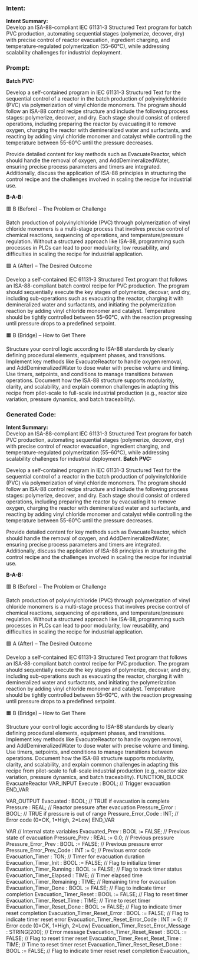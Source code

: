 ### Intent:
**Intent Summary:**  
Develop an ISA-88-compliant IEC 61131-3 Structured Text program for batch PVC production, automating sequential stages (polymerize, decover, dry) with precise control of reactor evacuation, ingredient charging, and temperature-regulated polymerization (55–60°C), while addressing scalability challenges for industrial deployment.

### Prompt:
**Batch PVC:**

Develop a self-contained program in IEC 61131-3 Structured Text for the sequential control of a reactor in the batch production of polyvinylchloride (PVC) via polymerization of vinyl chloride monomers. The program should follow an ISA-88 control recipe structure and include the following process stages: polymerize, decover, and dry. Each stage should consist of ordered operations, including preparing the reactor by evacuating it to remove oxygen, charging the reactor with demineralized water and surfactants, and reacting by adding vinyl chloride monomer and catalyst while controlling the temperature between 55-60°C until the pressure decreases.

Provide detailed content for key methods such as EvacuateReactor, which should handle the removal of oxygen, and AddDemineralizedWater, ensuring precise process parameters and timers are integrated. Additionally, discuss the application of ISA-88 principles in structuring the control recipe and the challenges involved in scaling the recipe for industrial use.

**B-A-B:**

🟥 B (Before) – The Problem or Challenge

Batch production of polyvinylchloride (PVC) through polymerization of vinyl chloride monomers is a multi-stage process that involves precise control of chemical reactions, sequencing of operations, and temperature/pressure regulation. Without a structured approach like ISA-88, programming such processes in PLCs can lead to poor modularity, low reusability, and difficulties in scaling the recipe for industrial application.

🟩 A (After) – The Desired Outcome

Develop a self-contained IEC 61131-3 Structured Text program that follows an ISA-88-compliant batch control recipe for PVC production. The program should sequentially execute the key stages of polymerize, decovar, and dry, including sub-operations such as evacuating the reactor, charging it with demineralized water and surfactants, and initiating the polymerization reaction by adding vinyl chloride monomer and catalyst. Temperature should be tightly controlled between 55–60°C, with the reaction progressing until pressure drops to a predefined setpoint.

🟧 B (Bridge) – How to Get There

Structure your control logic according to ISA-88 standards by clearly defining procedural elements, equipment phases, and transitions. Implement key methods like EvacuateReactor to handle oxygen removal, and AddDemineralizedWater to dose water with precise volume and timing. Use timers, setpoints, and conditions to manage transitions between operations. Document how the ISA-88 structure supports modularity, clarity, and scalability, and explain common challenges in adapting this recipe from pilot-scale to full-scale industrial production (e.g., reactor size variation, pressure dynamics, and batch traceability).

### Generated Code:
**Intent Summary:**  
Develop an ISA-88-compliant IEC 61131-3 Structured Text program for batch PVC production, automating sequential stages (polymerize, decover, dry) with precise control of reactor evacuation, ingredient charging, and temperature-regulated polymerization (55–60°C), while addressing scalability challenges for industrial deployment.
**Batch PVC:**

Develop a self-contained program in IEC 61131-3 Structured Text for the sequential control of a reactor in the batch production of polyvinylchloride (PVC) via polymerization of vinyl chloride monomers. The program should follow an ISA-88 control recipe structure and include the following process stages: polymerize, decover, and dry. Each stage should consist of ordered operations, including preparing the reactor by evacuating it to remove oxygen, charging the reactor with demineralized water and surfactants, and reacting by adding vinyl chloride monomer and catalyst while controlling the temperature between 55-60°C until the pressure decreases.

Provide detailed content for key methods such as EvacuateReactor, which should handle the removal of oxygen, and AddDemineralizedWater, ensuring precise process parameters and timers are integrated. Additionally, discuss the application of ISA-88 principles in structuring the control recipe and the challenges involved in scaling the recipe for industrial use.

**B-A-B:**

🟥 B (Before) – The Problem or Challenge

Batch production of polyvinylchloride (PVC) through polymerization of vinyl chloride monomers is a multi-stage process that involves precise control of chemical reactions, sequencing of operations, and temperature/pressure regulation. Without a structured approach like ISA-88, programming such processes in PLCs can lead to poor modularity, low reusability, and difficulties in scaling the recipe for industrial application.

🟩 A (After) – The Desired Outcome

Develop a self-contained IEC 61131-3 Structured Text program that follows an ISA-88-compliant batch control recipe for PVC production. The program should sequentially execute the key stages of polymerize, decovar, and dry, including sub-operations such as evacuating the reactor, charging it with demineralized water and surfactants, and initiating the polymerization reaction by adding vinyl chloride monomer and catalyst. Temperature should be tightly controlled between 55–60°C, with the reaction progressing until pressure drops to a predefined setpoint.

🟧 B (Bridge) – How to Get There

Structure your control logic according to ISA-88 standards by clearly defining procedural elements, equipment phases, and transitions. Implement key methods like EvacuateReactor to handle oxygen removal, and AddDemineralizedWater to dose water with precise volume and timing. Use timers, setpoints, and conditions to manage transitions between operations. Document how the ISA-88 structure supports modularity, clarity, and scalability, and explain common challenges in adapting this recipe from pilot-scale to full-scale industrial production (e.g., reactor size variation, pressure dynamics, and batch traceability).
FUNCTION_BLOCK EvacuateReactor
VAR_INPUT
    Execute : BOOL; // Trigger evacuation
END_VAR

VAR_OUTPUT
    Evacuated : BOOL; // TRUE if evacuation is complete
    Pressure : REAL; // Reactor pressure after evacuation
    Pressure_Error : BOOL; // TRUE if pressure is out of range
    Pressure_Error_Code : INT; // Error code (0=OK, 1=High, 2=Low)
END_VAR

VAR
    // Internal state variables
    Evacuated_Prev : BOOL := FALSE; // Previous state of evacuation
    Pressure_Prev : REAL := 0.0; // Previous pressure
    Pressure_Error_Prev : BOOL := FALSE; // Previous pressure error
    Pressure_Error_Prev_Code : INT := 0; // Previous error code
    Evacuation_Timer : TON; // Timer for evacuation duration
    Evacuation_Timer_Init : BOOL := FALSE; // Flag to initialize timer
    Evacuation_Timer_Running : BOOL := FALSE; // Flag to track timer status
    Evacuation_Timer_Elapsed : TIME; // Timer elapsed time
    Evacuation_Timer_Remaining : TIME; // Remaining time for evacuation
    Evacuation_Timer_Done : BOOL := FALSE; // Flag to indicate timer completion
    Evacuation_Timer_Reset : BOOL := FALSE; // Flag to reset timer
    Evacuation_Timer_Reset_Time : TIME; // Time to reset timer
    Evacuation_Timer_Reset_Done : BOOL := FALSE; // Flag to indicate timer reset completion
    Evacuation_Timer_Reset_Error : BOOL := FALSE; // Flag to indicate timer reset error
    Evacuation_Timer_Reset_Error_Code : INT := 0; // Error code (0=OK, 1=High, 2=Low)
    Evacuation_Timer_Reset_Error_Message : STRING[200]; // Error message
    Evacuation_Timer_Reset_Reset : BOOL := FALSE; // Flag to reset timer reset
    Evacuation_Timer_Reset_Reset_Time : TIME; // Time to reset timer reset
    Evacuation_Timer_Reset_Reset_Done : BOOL := FALSE; // Flag to indicate timer reset reset completion
    Evacuation_
